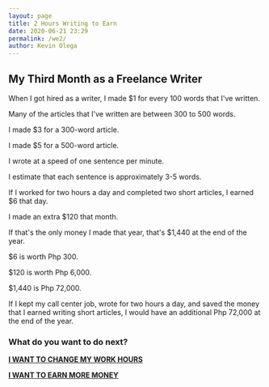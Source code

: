 ```yaml
--- 
layout: page
title: 2 Hours Writing to Earn
date: 2020-06-21 23:29
permalink: /we2/ 
author: Kevin Olega 
--- 
```

## My Third Month as a Freelance Writer

When I got hired as a writer, I made $1 for every 100 words that I've written.

Many of the articles that I've written are between 300 to 500 words.

I made $3 for a 300-word article.

I made $5 for a 500-word article.

I wrote at a speed of one sentence per minute.

I estimate that each sentence is approximately 3-5 words.

If I worked for two hours a day and completed two short articles, I earned $6 that day.

I made an extra $120 that month.

If that's the only money I made that year, that's $1,440 at the end of the year.

$6 is worth Php 300.

$120 is worth Php 6,000.

$1,440 is Php 72,000.

If I kept my call center job, wrote for two hours a day, and saved the money that I earned writing short articles, I would have an additional Php 72,000 at the end of the year.

### What do you want to do next?

**[I WANT TO CHANGE MY WORK HOURS](https://callcentertrainingtips.com/weh/)**

**[I WANT TO EARN MORE MONEY](https://callcentertrainingtips.com/wey1/)**
